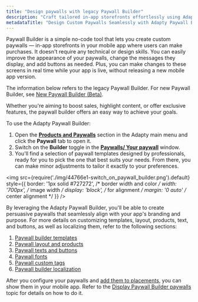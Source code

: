 ```yaml
---
title: "Design paywalls with legacy Paywall Builder"
description: "Craft tailored in-app storefronts effortlessly using Adapty's Paywall Builder. No coding or design expertise required. Customize appearance, messaging, and buttons in real time. Elevate sales, highlight content, or provide exclusive features with ease"
metadataTitle: "Design Custom Paywalls Seamlessly with Adapty Paywall Builder"
---
```


Paywall Builder is a simple no-code tool that lets you create custom paywalls — in-app storefronts in your mobile app where users can make purchases. It doesn't require any technical or design skills. You can easily improve the appearance of your paywalls, change the messages they display, and add buttons as needed. Plus, you can make changes to these screens in real time while your app is live, without releasing a new mobile app version.

The information below refers to the legacy Paywall Builder. For new Paywall Builder, see [New Paywall Builder (Beta)](/3.0/adapty-paywall-builder).

Whether you're aiming to boost sales, highlight content, or offer exclusive features, the paywall builder offers an easy way to achieve your goals.

To use the Adapty Paywall Builder:

1. Open the [**Products and Paywalls**](https://app.adapty.io/paywalls) section in the Adapty main menu and click the **Paywall** tab to open it.
2. Switch on the **Builder** toggle in the [**Paywalls/ Your paywall**](https://app.adapty.io/paywalls/create) window.
3. You'll find a selection of paywall templates designed by professionals, ready for you to pick the one that best suits your needs. From there, you can make minor adjustments to tailor it exactly to your preferences.


<img
  src={require('./img/44766e1-switch_on_paywall_builder.png').default}
  style={{
    border: '1px solid #727272', /* border width and color */
    width: '700px', /* image width */
    display: 'block', /* for alignment */
    margin: '0 auto' /* center alignment */
  }}
/>





By leveraging the Adapty Paywall Builder, you'll be able to create persuasive paywalls that seamlessly align with your app's branding and purpose. For more details on customizing templates, layout, products, text, and buttons, as well as localizing them, refer to the following sections:

1. [Paywall builder templates](paywall-builder-templates)
2. [Paywall  layout and products](paywall-layout-and-products)
3. [Paywall texts and buttons](paywall-texts-and-buttons)
4. [Paywall fonts](using-custom-fonts-in-paywall-builder)
5. [Paywall custom tags](custom-tags-in-paywall-builder) 
6. [Paywall builder localization](add-paywall-locale-in-adapty-paywall-builder)

After you configure your paywalls and [add them to placements](add-audience-paywall-ab-test), you can show them in your mobile app. Refer to the [Display Paywall Builder paywalls](display-pb-paywalls) topic for details on how to do it.
